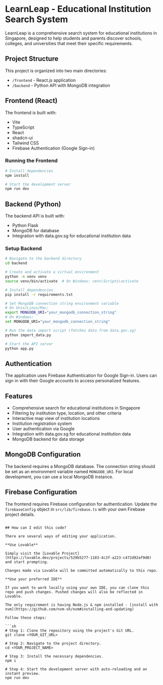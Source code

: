 
# LearnLeap - Educational Institution Search System

LearnLeap is a comprehensive search system for educational institutions in Singapore, designed to help students and parents discover schools, colleges, and universities that meet their specific requirements.

## Project Structure

This project is organized into two main directories:
- `/frontend` - React.js application
- `/backend` - Python API with MongoDB integration

## Frontend (React)

The frontend is built with:
- Vite
- TypeScript
- React
- shadcn-ui
- Tailwind CSS
- Firebase Authentication (Google Sign-in)

### Running the Frontend

```sh
# Install dependencies
npm install

# Start the development server
npm run dev
```

## Backend (Python)

The backend API is built with:
- Python Flask
- MongoDB for database
- Integration with data.gov.sg for educational institution data

### Setup Backend

```sh
# Navigate to the backend directory
cd backend

# Create and activate a virtual environment
python -m venv venv
source venv/bin/activate  # On Windows: venv\Scripts\activate

# Install dependencies
pip install -r requirements.txt

# Set MongoDB connection string environment variable
# On Unix/Linux/Mac:
export MONGODB_URI="your_mongodb_connection_string"
# On Windows:
set MONGODB_URI="your_mongodb_connection_string"

# Run the data import script (fetches data from data.gov.sg)
python import_data.py

# Start the API server
python app.py
```

## Authentication

The application uses Firebase Authentication for Google Sign-in. Users can sign in with their Google accounts to access personalized features.

## Features

- Comprehensive search for educational institutions in Singapore
- Filtering by institution type, location, and other criteria
- Interactive map view of institution locations
- Institution registration system
- User authentication via Google
- Integration with data.gov.sg for educational institution data
- MongoDB backend for data storage

## MongoDB Configuration

The backend requires a MongoDB database. The connection string should be set as an environment variable named `MONGODB_URI`. For local development, you can use a local MongoDB instance.

## Firebase Configuration

The frontend requires Firebase configuration for authentication. Update the `firebaseConfig` object in `src/lib/firebase.ts` with your own Firebase project details.

```

## How can I edit this code?

There are several ways of editing your application.

**Use Lovable**

Simply visit the [Lovable Project](https://lovable.dev/projects/529b5277-1183-4c3f-a223-c472d92af9d0) and start prompting.

Changes made via Lovable will be committed automatically to this repo.

**Use your preferred IDE**

If you want to work locally using your own IDE, you can clone this repo and push changes. Pushed changes will also be reflected in Lovable.

The only requirement is having Node.js & npm installed - [install with nvm](https://github.com/nvm-sh/nvm#installing-and-updating)

Follow these steps:

```sh
# Step 1: Clone the repository using the project's Git URL.
git clone <YOUR_GIT_URL>

# Step 2: Navigate to the project directory.
cd <YOUR_PROJECT_NAME>

# Step 3: Install the necessary dependencies.
npm i

# Step 4: Start the development server with auto-reloading and an instant preview.
npm run dev
```
